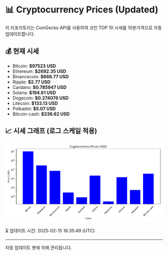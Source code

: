 
# 📊 Cryptocurrency Prices (Updated)

이 리포지토리는 CoinGecko API를 사용하여 코인 TOP 10 시세를 10분가격으로 자동 업데이트합니다.

## 💰 현재 시세
- Bitcoin: **$97523 USD**
- Ethereum: **$2692.35 USD**
- Binancecoin: **$668.77 USD**
- Ripple: **$2.77 USD**
- Cardano: **$0.785947 USD**
- Solana: **$194.61 USD**
- Dogecoin: **$0.274076 USD**
- Litecoin: **$133.13 USD**
- Polkadot: **$5.07 USD**
- Bitcoin-cash: **$336.62 USD**

## 📈 시세 그래프 (로그 스케일 적용)
![Crypto Prices](crypto_prices.png)

⏳ 업데이트 시간: 2025-02-15 16:35:49 (UTC)

---
자동 업데이트 봇에 의해 관리됩니다.
